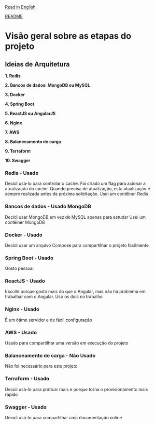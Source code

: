 [Read in English](https://github.com/murilocaet/currency/blob/master/Project-Brainstorming.md)

[README](https://github.com/murilocaet/currency/blob/master/README-ptbr.md)

# Visão geral sobre as etapas do projeto

## Ideias de Arquitetura

**1. Redis**

**2. Bancos de dados: MongoDB ou MySQL**

**3. Docker**

**4. Spring Boot**

**5. ReactJS ou AngularJS**

**6. Nginx**

**7. AWS**

**8. Balanceamento de carga**

**9. Terraform**

**10. Swagger**



### Redis - Usado

Decidi usá-lo para controlar o cache. Foi criado um flag para acionar a atualização do cache. Quando precisa de atualização, esta atualização é sempre realizada antes da próxima solicitação.
Usei um contêiner Redis

### Bancos de dados - Usado MongoDB

Decidi usar MongoDB em vez de MySQL apenas para estudar
Usei um contêiner MongoDB

### Docker - Usado

Decidi usar um arquivo Compose para compartilhar o projeto facilmente

### Spring Boot - Usado

Gosto pessoal

### ReactJS - Usado

Escolhi porque gosto mais do que o Angular, mas não há problema em trabalhar com o Angular. Uso os dois no trabalho

### Nginx - Usado

É um ótimo servidor e de fácil configuração

### AWS - Usado

Usado para compartilhar uma versão em execução do projeto

### Balanceamento de carga - Não Usado

Não foi necessário para este projeto

### Terraform - Usado

Decidi usá-lo para praticar mais e porque torna o provisionamento mais rápido

### Swagger - Usado

Decidi usá-lo para compartilhar uma documentação online
